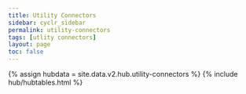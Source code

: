 ```yaml
---
title: Utility Connectors
sidebar: cyclr_sidebar
permalink: utility-connectors
tags: [utlity connectors]
layout: page
toc: false
---
```

{% assign hubdata = site.data.v2.hub.utility-connectors %}
{% include hub/hubtables.html %}